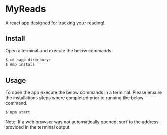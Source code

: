 # MyReads

A react app designed for tracking your reading!

## Install

Open a terminal and execute the below commands

```bash
$ cd <app-directory>
$ nmp install
```

## Usage

To open the app execute the below commands in a terminal. Please ensure the installations
steps where completed prior to running the below command.

```bash
$ npm start
```

Note: If a web browser was not automatically opened, surf to the address provided in
the terminal output.